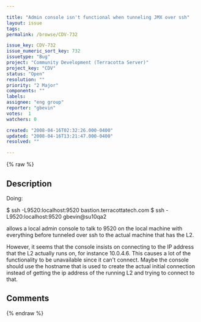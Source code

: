 ```yaml
---

title: "Admin console isn't functional when tunneling JMX over ssh"
layout: issue
tags: 
permalink: /browse/CDV-732

issue_key: CDV-732
issue_numeric_sort_key: 732
issuetype: "Bug"
project: "Community Development (Terracotta Server)"
project_key: "CDV"
status: "Open"
resolution: ""
priority: "2 Major"
components: ""
labels: 
assignee: "eng group"
reporter: "gbevin"
votes:  1
watchers: 0

created: "2008-04-16T02:32:26.000-0400"
updated: "2008-04-16T13:21:47.000-0400"
resolved: ""

---
```




{% raw %}



## Description

<div markdown="1" class="description">

Doing:

$ ssh -L9520:localhost:9520 bastion.terracottatech.com
$ ssh -L9520:localhost:9520 gbevin@su10qa2

allows a local admin console to talk to 9520 on the local machine with everything before tunneled over ssh to the actual machine that has the L2.

However, it seems that the console insists on connecting to the IP address that the L2 actually runs on, for instance 10.0.4.6. This causes a lot of the functionality to be unavailable since it can't connect. Maybe the console should use the hostname that is used to create the actual initial connection instead of getting the ip address of the running L2 and trying to connect to that.

</div>

## Comments



{% endraw %}
